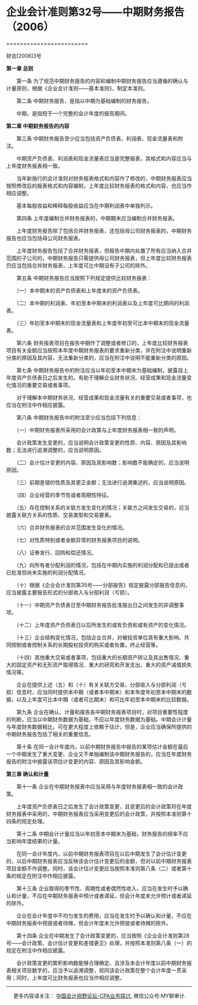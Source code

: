 ﻿# 企业会计准则第32号——中期财务报告（2006）
========================

财会\[2006\]3号

**第一章 总则**

　　第一条 为了规范中期财务报告的内容和编制中期财务报告应当遵循的确认与计量原则，根据《企业会计准则——基本准则》，制定本准则。

　　第二条 中期财务报告，是指以中期为基础编制的财务报告。

　　中期，是指短于一个完整的会计年度的报告期间。

**第二章 中期财务报告的内容**

　　第三条 中期财务报告至少应当包括资产负债表、利润表、现金流量表和附注。

　　中期资产负债表、利润表和现金流量表应当是完整报表，其格式和内容应当与上年度财务报表相一致。

　　当年新施行的会计准则对财务报表格式和内容作了修改的，中期财务报表应当按照修改后的报表格式和内容编制，上年度比较财务报表的格式和内容，也应当作相应调整。

　　基本每股收益和稀释每股收益应当在中期利润表中单独列示。

　　第四条 上年度编制合并财务报表的，中期期末应当编制合并财务报表。

　　上年度财务报告除了包括合并财务报表，还包括母公司财务报表的，中期财务报告也应当包括母公司财务报表。

　　上年度财务报告包括了合并财务报表，但报告中期内处置了所有应当纳入合并范围的子公司的，中期财务报告只需提供母公司财务报表，但上年度比较财务报表仍应当包括合并财务报表，上年度可比中期没有子公司的除外。

　　第五条 中期财务报告应当按照下列规定提供比较财务报表：

　　（一）本中期末的资产负债表和上年度末的资产负债表。

　　（二）本中期的利润表、年初至本中期末的利润表以及上年度可比期间的利润表。

　　（三）年初至本中期末的现金流量表和上年度年初至可比本中期末的现金流量表。

　　第六条 财务报表项目在报告中期作了调整或者修订的，上年度比较财务报表项目有关金额应当按照本年度中期财务报表的要求重新分类，并在附注中说明重新分类的原因及其内容，无法重新分类的，应当在附注中说明不能重新分类的原因。

　　第七条 中期财务报告中的附注应当以年初至本中期末为基础编制，披露自上年度资产负债表日之后发生的，有助于理解企业财务状况、经营成果和现金流量变化情况的重要交易或者事项。

　　对于理解本中期财务状况、经营成果和现金流量有关的重要交易或者事项，也应当在附注中作相应披露。

　　第八条 中期财务报告中的附注至少应当包括下列信息：

　　（一）中期财务报表所采用的会计政策与上年度财务报表相一致的声明。

　　会计政策发生变更的，应当说明会计政策变更的性质、内容、原因及其影响数；无法进行追溯调整的，应当说明原因。

　　（二）会计估计变更的内容、原因及其影响数；影响数不能确定的，应当说明原因。

　　（三）前期差错的性质及其更正金额；无法进行追溯重述的，应当说明原因。

　　（四）企业经营的季节性或者周期性特征。

　　（五）存在控制关系的关联方发生变化的情况；关联方之间发生交易的，应当披露关联方关系的性质、交易类型和交易要素。

　　（六）合并财务报表的合并范围发生变化的情况。

　　（七）对性质特别或者金额异常的财务报表项目的说明。

　　（八）证券发行、回购和偿还情况。

　　（九）向所有者分配利润的情况，包括在中期内实施的利润分配和已提出或者已批准但尚未实施的利润分配情况。

　　（十）根据《企业会计准则第35号——分部报告》规定披露分部报告信息的，应当披露主要报告形式的分部收入与分部利润（亏损）。

　　（十一）中期资产负债表日至中期财务报告批准报出日之间发生的非调整事项。

　　（十二）上年度资产负债表日以后所发生的或有负债和或有资产的变化情况。

　　（十三）企业结构变化情况，包括企业合并，对被投资单位具有重大影响、共同控制或者控制关系的长期股权投资的购买或者处置，终止经营等。

　　（十四）其他重大交易或者事项，包括重大的长期资产转让及其出售情况、重大的固定资产和无形资产取得情况、重大的研究和开发支出、重大的资产减值损失情况等。

　　企业在提供上述（五）和（十）有关关联方交易、分部收入与分部利润（亏损）信息时，应当同时提供本中期（或者本中期末）和本年度年初至本中期末的数据，以及上年度可比本中期（或者可比期末）和可比年初至本中期末的比较数据。

　　第九条 企业在确认、计量和报告各中期财务报表项目时，对项目重要性程度的判断，应当以中期财务数据为基础，不应以年度财务数据为基础。中期会计计量与年度财务数据相比，可在更大程度上依赖于估计，但是，企业应当确保所提供的中期财务报告包括了相关的重要信息。

　　第十条 在同一会计年度内，以前中期财务报告中报告的某项估计金额在最后一个中期发生了重大变更、企业又不单独编制该中期财务报告的，应当在年度财务报告的附注中披露该项估计变更的内容、原因及其影响金额。

**第三章 确认和计量**

　　第十一条 企业在中期财务报表中应当采用与年度财务报表相一致的会计政策。

　　上年度资产负债表日之后发生了会计政策变更，且变更后的会计政策将在年度财务报表中采用的，中期财务报表应当采用变更后的会计政策，并按照本准则第十四条的规定处理。

　　第十二条 中期会计计量应当以年初至本中期末为基础，财务报告的频率不应当影响年度结果的计量。

　　在同一会计年度内，以前中期财务报表项目在以后中期发生了会计估计变更的，以后中期财务报表应当反映该会计估计变更后的金额，但对以前中期财务报表项目金额不作调整。同时，该会计估计变更应当按照本准则第八条（二）或者第十条的规定在附注中作相应披露。

　　第十三条 企业取得的季节性、周期性或者偶然性收入，应当在发生时予以确认和计量，不应在中期财务报表中预计或者递延，但会计年度末允许预计或者递延的除外。

　　企业在会计年度中不均匀发生的费用，应当在发生时予以确认和计量，不应在中期财务报表中预提或者待摊，但会计年度末允许预提或者待摊的除外。

　　第十四条 企业在中期发生了会计政策变更的，应当按照《企业会计准则第28号——会计政策、会计估计变更和差错更正》处理，并按照本准则第八条（一）的规定在附注中作相应披露。

　　会计政策变更的累积影响数能够合理确定、且涉及本会计年度以前中期财务报表相关项目数字的，应当予以追溯调整，视同该会计政策在整个会计年度一贯采用；同时，上年度可比财务报表也应当作相应调整。

* * *

     更多内容请关注： [中国会计视野论坛-CPA业务探讨.](https://bbs.esnai.com/thread-5354530-1-3.html) 微信公众号:MY聊审计.